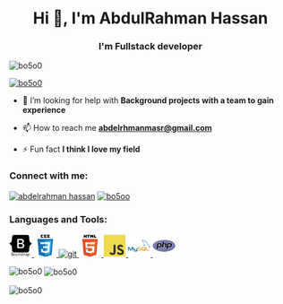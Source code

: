 <h1 align="center">Hi 👋, I'm AbdulRahman Hassan</h1>
<h3 align="center">I'm Fullstack developer</h3>

<p align="left"> <img src="https://komarev.com/ghpvc/?username=bo5o0&label=Profile%20views&color=0e75b6&style=flat" alt="bo5o0" /> </p>

<p align="left"> <a href="https://github.com/ryo-ma/github-profile-trophy"><img src="https://github-profile-trophy.vercel.app/?username=bo5o0" alt="bo5o0" /></a> </p>

- 🤝 I’m looking for help with **Background projects with a team to gain experience**

- 📫 How to reach me **abdelrhmanmasr@gmail.com**

- ⚡ Fun fact **I think I love my field**

<h3 align="left">Connect with me:</h3>
<p align="left">
<a href="https://fb.com/abdelrahman hassan" target="blank"><img align="center" src="https://raw.githubusercontent.com/rahuldkjain/github-profile-readme-generator/master/src/images/icons/Social/facebook.svg" alt="abdelrahman hassan" height="30" width="40" /></a>
<a href="https://instagram.com/bo5oo" target="blank"><img align="center" src="https://raw.githubusercontent.com/rahuldkjain/github-profile-readme-generator/master/src/images/icons/Social/instagram.svg" alt="bo5oo" height="30" width="40" /></a>
</p>

<h3 align="left">Languages and Tools:</h3>
<p align="left"> <a href="https://getbootstrap.com" target="_blank" rel="noreferrer"> <img src="https://raw.githubusercontent.com/devicons/devicon/master/icons/bootstrap/bootstrap-plain-wordmark.svg" alt="bootstrap" width="40" height="40"/> </a> <a href="https://www.w3schools.com/css/" target="_blank" rel="noreferrer"> <img src="https://raw.githubusercontent.com/devicons/devicon/master/icons/css3/css3-original-wordmark.svg" alt="css3" width="40" height="40"/> </a> <a href="https://git-scm.com/" target="_blank" rel="noreferrer"> <img src="https://www.vectorlogo.zone/logos/git-scm/git-scm-icon.svg" alt="git" width="40" height="40"/> </a> <a href="https://www.w3.org/html/" target="_blank" rel="noreferrer"> <img src="https://raw.githubusercontent.com/devicons/devicon/master/icons/html5/html5-original-wordmark.svg" alt="html5" width="40" height="40"/> </a> <a href="https://developer.mozilla.org/en-US/docs/Web/JavaScript" target="_blank" rel="noreferrer"> <img src="https://raw.githubusercontent.com/devicons/devicon/master/icons/javascript/javascript-original.svg" alt="javascript" width="40" height="40"/> </a> <a href="https://www.mysql.com/" target="_blank" rel="noreferrer"> <img src="https://raw.githubusercontent.com/devicons/devicon/master/icons/mysql/mysql-original-wordmark.svg" alt="mysql" width="40" height="40"/> </a> <a href="https://www.php.net" target="_blank" rel="noreferrer"> <img src="https://raw.githubusercontent.com/devicons/devicon/master/icons/php/php-original.svg" alt="php" width="40" height="40"/> </a> </p>

<p><img align="left" src="https://github-readme-stats.vercel.app/api/top-langs?username=bo5o0&show_icons=true&locale=en&layout=compact" alt="bo5o0" /></p>

<p>&nbsp;<img align="center" src="https://github-readme-stats.vercel.app/api?username=bo5o0&show_icons=true&locale=en" alt="bo5o0" /></p>

<p><img align="center" src="https://github-readme-streak-stats.herokuapp.com/?user=bo5o0&" alt="bo5o0" /></p>

